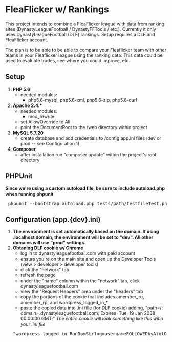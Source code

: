# FleaFlicker w/ Rankings

This project intends to combine a FleaFlicker league with data from ranking sites (DynastyLeagueFootball / DynastyFFTools / etc.). Currently it only uses DynastyLeagueFootball (DLF) rankings. Setup requires a DLF and FleaFlicker account.

The plan is to be able to be able to compare your Fleaflicker team with other teams in your Fleaflicker league using the ranking data. This data could be used to evaluate trades, see where you could improve, etc.


## Setup
1. <strong>PHP 5.6 </strong>
    * needed modules: 
        * php5.6-mysql, php5.6-xml, php5.6-zip, php5.6-curl
2. <strong>Apache 2.4.\*</strong>
    * needed modules: 
        * mod_rewrite
    * set AllowOverride to All
    * point the DocumentRoot to the /web directory within project
3. <strong>MySQL 5.7.20</strong>
    * create database and add credentials to /config app.ini files (dev or prod -- see Configuration 1)
4. <strong>Composer</strong>
    * after installation run "composer update" within the project's root directory

## PHPUnit
<strong>Since we're using a custom autoload file, be sure to include autoload.php when running phpunit</strong>
<pre> phpunit --bootstrap autoload.php tests/path/testfileTest.php </pre>

## Configuration (app.{dev}.ini)
1. <strong>The environment is set automatically based on the domain. If using .localhost domain, the environment will be set to "dev". All other domains will use "prod" settings.</strong>
2. <strong>Obtaning DLF cookie w/ Chrome</strong>
    * log in to dynastyleaguefootball.com with paid account
    * ensure you're on the main site and open up the Developer Tools (view > developer > developer tools)
    * click the "network" tab
    * refresh the page
    * under the "name" column within the "network" tab, click dynastyleaguefootball.com
    * view the "Request Headers" area under the "headers" tab
    * copy the portions of the cookie that includes amember_ru, amember_rp, and wordpress_logged_in_*
    * paste the copied data into .ini fille (for DLF cookie) adding, "path=/; domain=.dynastyleaguefootball.com; Expires=Tue, 19 Jan 2038 00:00:00 GMT;"
    *The entire cookie will look something like this witin your .ini file*
    <pre>"wordpress_logged_in_RanDomStr1ng=usernameFOLLOWEDbyAlotOFCharacTER5; amember_ru=username; amember_rp=RanDomHA; path=/; domain=.dynastyleaguefootball.com; Expires=Tue, 19 Jan 2038 00:00:00 GMT;"</pre>